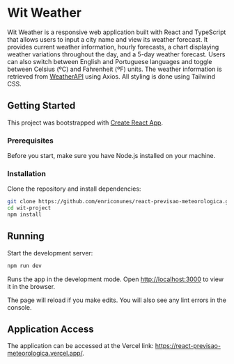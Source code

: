 # Wit Weather

Wit Weather is a responsive web application built with React and TypeScript that allows users to input a city name and view its weather forecast. It provides current weather information, hourly forecasts, a chart displaying weather variations throughout the day, and a 5-day weather forecast. Users can also switch between English and Portuguese languages and toggle between Celsius (ºC) and Fahrenheit (ºF) units. The weather information is retrieved from [WeatherAPI](https://www.weatherapi.com/docs/) using Axios. All styling is done using Tailwind CSS. 

## Getting Started

This project was bootstrapped with [Create React App](https://github.com/facebook/create-react-app).

### Prerequisites

Before you start, make sure you have Node.js installed on your machine.

### Installation

Clone the repository and install dependencies:

```bash
git clone https://github.com/enriconunes/react-previsao-meteorologica.git
cd wit-project
npm install
````

## Running

Start the development server:

```bash
npm run dev
```

Runs the app in the development mode.
Open [http://localhost:3000](http://localhost:3000) to view it in the browser. 

The page will reload if you make edits.
You will also see any lint errors in the console.

## Application Access

The application can be accessed at the Vercel link: https://react-previsao-meteorologica.vercel.app/.

